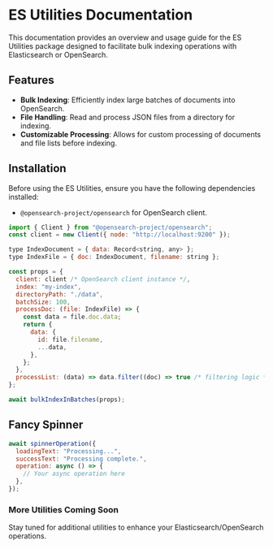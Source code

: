 # ES Utilities Documentation

This documentation provides an overview and usage guide for the ES Utilities package designed to facilitate bulk indexing operations with Elasticsearch or OpenSearch.

## Features

- **Bulk Indexing**: Efficiently index large batches of documents into OpenSearch.
- **File Handling**: Read and process JSON files from a directory for indexing.
- **Customizable Processing**: Allows for custom processing of documents and file lists before indexing.

## Installation

Before using the ES Utilities, ensure you have the following dependencies installed:

- `@opensearch-project/opensearch` for OpenSearch client.

```js
import { Client } from "@opensearch-project/opensearch";
const client = new Client({ node: "http://localhost:9200" });

type IndexDocument = { data: Record<string, any> };
type IndexFile = { doc: IndexDocument, filename: string };

const props = {
  client: client /* OpenSearch client instance */,
  index: "my-index",
  directoryPath: "./data",
  batchSize: 100,
  processDoc: (file: IndexFile) => {
    const data = file.doc.data;
    return {
      data: {
        id: file.filename,
        ...data,
      },
    };
  },
  processList: (data) => data.filter((doc) => true /* filtering logic */),
};

await bulkIndexInBatches(props);
```

## Fancy Spinner

```js
await spinnerOperation({
  loadingText: "Processing...",
  successText: "Processing complete.",
  operation: async () => {
    // Your async operation here
  },
});
```

### More Utilities Coming Soon

Stay tuned for additional utilities to enhance your Elasticsearch/OpenSearch operations.
